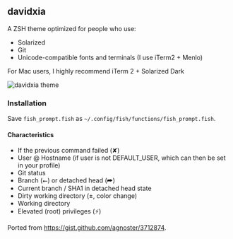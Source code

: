## davidxia

A ZSH theme optimized for people who use:

* Solarized
* Git
* Unicode-compatible fonts and terminals (I use iTerm2 + Menlo)

For Mac users, I highly recommend iTerm 2 + Solarized Dark

![davidxia theme](https://f.cloud.github.com/assets/1765209/255379/452c668e-8c0b-11e2-8a8e-d1d13e57d15f.png)

### Installation

Save `fish_prompt.fish` as `~/.config/fish/functions/fish_prompt.fish`.

#### Characteristics

* If the previous command failed (✘)
* User @ Hostname (if user is not DEFAULT_USER, which can then be set in your profile)
* Git status
* Branch (⭠) or detached head (➦)
* Current branch / SHA1 in detached head state
* Dirty working directory (±, color change)
* Working directory
* Elevated (root) privileges (⚡)


Ported from https://gist.github.com/agnoster/3712874.
